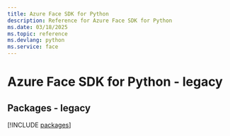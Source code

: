 ```yaml
---
title: Azure Face SDK for Python
description: Reference for Azure Face SDK for Python
ms.date: 03/18/2025
ms.topic: reference
ms.devlang: python
ms.service: face
---
```

# Azure Face SDK for Python - legacy
## Packages - legacy
[!INCLUDE [packages](face-index.md)]
